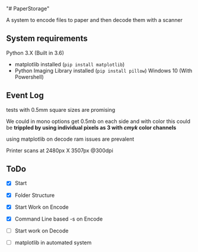 "# PaperStorage"

A system to encode files to paper and then decode them with a scanner
## System requirements
Python 3.X (Built in 3.6)
 - matplotlib installed (`pip install matplotlib`)
 - Python Imaging Library installed (`pip install pillow`)
Windows 10 (With Powershell)



## Event Log

tests with 0.5mm square sizes are promising

We could in mono options get 0.5mb on each side and with color this could be **trippled by using individual pixels as 3 with _cmyk_ color channels**

using matplotlib on decode ram issues are prevalent

Printer scans at 2480px X 3507px @300dpi


## ToDo

- [x] Start
- [x] Folder Structure
- [x] Start Work on Encode
- [x] Command Line based -s on Encode

- [ ] Start work on Decode
- [ ] matplotlib in automated system
